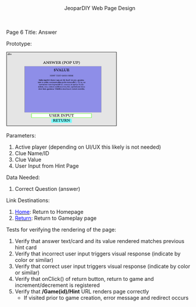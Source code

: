
<center>JeoparDIY Web Page Design</center>
<br><br>

Page 6 Title: Answer

Prototype: 

<img src="./Images/page6.png" alt="Page 6" width="300" height="200">

Parameters:
1) Active player (depending on UI/UX this likely is not needed)
2) Clue Name/ID
3) Clue Value
4) User Input from Hint Page

Data Needed: 
1) Correct Question (answer)

Link Destinations: 

1) <u><font color="blue">Home</font></u>: Return to Homepage
2) <u><font color="blue">Return</font></u>: Return to Gameplay page

Tests for verifying the rendering of the page:
1) Verify that answer text/card and its value rendered matches previous hint card
2) Verify that incorrect user input triggers visual response (indicate by color or similar)
3) Verify that correct user input triggers visual response (indicate by color or similar)
4) Verify that onClick() of return button, return to game and increment/decrement is registered
5) Verify that **/Game(id)/Hint** URL renders page correctly
    - If visited prior to game creation, error message and redirect occurs




